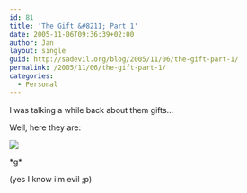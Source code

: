 ```yaml
---
id: 81
title: 'The Gift &#8211; Part 1'
date: 2005-11-06T09:36:39+02:00
author: Jan
layout: single
guid: http://sadevil.org/blog/2005/11/06/the-gift-part-1/
permalink: /2005/11/06/the-gift-part-1/
categories:
  - Personal
---
```

I was talking a while back about them gifts&#8230;

Well, here they are:

<img SRC="https://kcore.org/wp-content/uploads/2005/11/gifts_diana-sm.jpg" /> 

\*g\*

(yes I know i&#8217;m evil ;p)